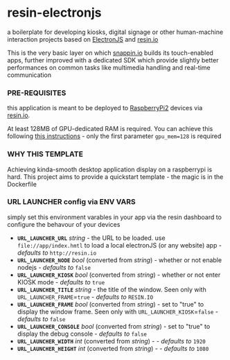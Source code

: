 # resin-electronjs

a boilerplate for developing kiosks, digital signage or other human-machine interaction projects based on [ElectronJS](http://electron.atom.io/) and [resin.io](http://resin.io)

This is the very basic layer on which [snappin.io](http://snappin.io) builds its touch-enabled apps, further improved with a dedicated SDK which provide slightly better performances on common tasks like multimedia handling and real-time communication

### PRE-REQUISITES
this application is meant to be deployed to [RaspberryPi2](https://www.raspberrypi.org/products/raspberry-pi-2-model-b/) devices via [resin.io](http://resin.io).

At least 128MB of GPU-dedicated RAM is required. You can achieve this following [this instructions](http://docs.resin.io/#/pages/hardware/i2c-and-spi.md#raspberry-pi-camera-module) - only the first parameter `gpu_mem=128` is required

### WHY THIS TEMPLATE

Achieving kinda-smooth desktop application display on a raspberrypi is hard. This project aims to provide a quickstart template - the magic is in the Dockerfile

### URL LAUNCHER config via ENV VARS

simply set this environment varables in your app via the resin dashboard to configure the behavour of your devices

* **`URL_LAUNCHER_URL`** *string* - the URL to be loaded. use `file://app/index.hmtl` to load a local electronJS (or any website) app - *defaults to* `http://resin.io`
* **`URL_LAUNCHER_NODE`** *bool* (converted from *string*) - whether or not enable nodejs - *defaults to* `false`
* **`URL_LAUNCHER_KIOSK`** *bool* (converted from *string*) - whether or not enter KIOSK mode - *defaults to* `true`
* **`URL_LAUNCHER_TITLE`** *string* - the title of the window. Seen only with `URL_LAUNCHER_FRAME`=`true` - *defaults to* `RESIN.IO`
* **`URL_LAUNCHER_FRAME`** *bool* (converted from *string*) - set to "true" to display the window frame. Seen only with `URL_LAUNCHER_KIOSK`=`false` - *defaults to*  `false`
* **`URL_LAUNCHER_CONSOLE`** *bool* (converted from *string*) - set to "true" to display the debug console -  *defaults to*  `false`
* **`URL_LAUNCHER_WIDTH`**  *int* (converted from *string*) -  - *defaults to* `1920`
* **`URL_LAUNCHER_HEIGHT`**  *int* (converted from *string*) -  - *defaults to* `1080`
